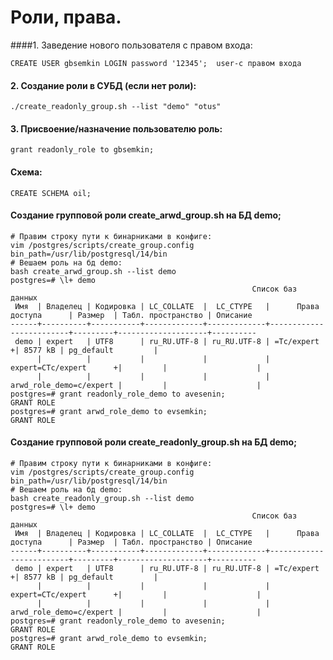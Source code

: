 # Роли, права.
####1. Заведение нового пользователя с правом входа:
```
CREATE USER gbsemkin LOGIN password '12345';  user-с правом входа
```
#### 2. Создание роли в СУБД (если нет роли):
```
./create_readonly_group.sh --list "demo" "otus"
```
#### 3. Присвоение/назначение пользователю роль: 
```
grant readonly_role to gbsemkin;
```
#### Схема:
```
CREATE SCHEMA oil;
```
#### Создание групповой роли create_arwd_group.sh на БД demo;
```
# Правим строку пути к бинарниками в конфиге:
vim /postgres/scripts/create_group.config
bin_path=/usr/lib/postgresql/14/bin
# Вешаем роль на бд demo:
bash create_arwd_group.sh --list demo
postgres=# \l+ demo
                                                      Список баз данных
 Имя  | Владелец | Кодировка | LC_COLLATE  |  LC_CTYPE   |      Права доступа      | Размер  | Табл. пространство | Описание
------+----------+-----------+-------------+-------------+-------------------------+---------+--------------------+----------
 demo | expert   | UTF8      | ru_RU.UTF-8 | ru_RU.UTF-8 | =Tc/expert             +| 8577 kB | pg_default         |
      |          |           |             |             | expert=CTc/expert      +|         |                    |
      |          |           |             |             | arwd_role_demo=c/expert |         |                    |
postgres=# grant readonly_role_demo to avesenin;
GRANT ROLE
postgres=# grant arwd_role_demo to evsemkin;
GRANT ROLE
```
#### Создание групповой роли create_readonly_group.sh на БД demo;
```
# Правим строку пути к бинарниками в конфиге:
vim /postgres/scripts/create_group.config
bin_path=/usr/lib/postgresql/14/bin
# Вешаем роль на бд demo:
bash create_readonly_group.sh --list demo
postgres=# \l+ demo
                                                      Список баз данных
 Имя  | Владелец | Кодировка | LC_COLLATE  |  LC_CTYPE   |      Права доступа      | Размер  | Табл. пространство | Описание
------+----------+-----------+-------------+-------------+-------------------------+---------+--------------------+----------
 demo | expert   | UTF8      | ru_RU.UTF-8 | ru_RU.UTF-8 | =Tc/expert             +| 8577 kB | pg_default         |
      |          |           |             |             | expert=CTc/expert      +|         |                    |
      |          |           |             |             | arwd_role_demo=c/expert |         |                    |
postgres=# grant readonly_role_demo to avesenin;
GRANT ROLE
postgres=# grant arwd_role_demo to evsemkin;
GRANT ROLE
```


































